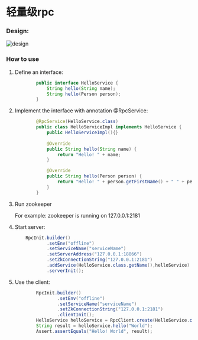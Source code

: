 # 轻量级rpc
### Design:
![design](https://pic1.58cdn.com.cn/p1/big/n_v2f60ebe688293431288861996682c2429.jpg)
### How to use

1. Define an interface:
    ```java
            public interface HelloService { 
                String hello(String name); 
                String hello(Person person);
            }
    ```

2. Implement the interface with annotation @RpcService:
    ```java
            @RpcService(HelloService.class)
            public class HelloServiceImpl implements HelloService {
                public HelloServiceImpl(){}
                
                @Override
                public String hello(String name) {
                    return "Hello! " + name;
                }
    
                @Override
                public String hello(Person person) {
                    return "Hello! " + person.getFirstName() + " " + person.getLastName();
                }
            }
    ```

3. Run zookeeper

   For example: zookeeper is running on 127.0.0.1:2181

4. Start server:
    ```java
        RpcInit.builder()
                .setEnv("offline")
                .setServiceName("serviceName")
                .setServerAddress("127.0.0.1:18866")
                .setZkConnectionString("127.0.0.1:2181")
                .addService(HelloService.class.getName(),helloService)
                .serverInit();
    ```


5. Use the client:
    ```java
            RpcInit.builder()
                    .setEnv("offline")
                    .setServiceName("serviceName")
                    .setZkConnectionString("127.0.0.1:2181")
                    .clientInit();
            HelloService helloService = RpcClient.create(HelloService.class);
            String result = helloService.hello("World");
            Assert.assertEquals("Hello! World", result);
    ```

